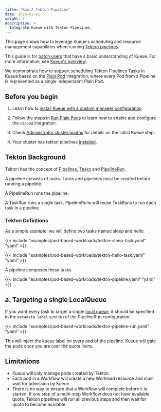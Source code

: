 ```yaml
---
title: "Run A Tekton Pipeline"
date: 2025-02-01
weight: 7
description: >
  Integrate Kueue with Tekton Pipelines.
---
```


This page shows how to leverage Kueue's scheduling and resource management capabilities when running [Tekton pipelines](https://tekton.dev/docs/).

This guide is for [batch users](/docs/tasks#batch-user) that have a basic understanding of Kueue. For more information, see [Kueue's overview](/docs/overview).

We demonstrate how to support scheduling Tekton Pipelines Tasks in Kueue based on the [Plain Pod](/docs/tasks/run_plain_pods) integration, where every Pod from a Pipeline is represented as a single independent Plain Pod.

## Before you begin

1. Learn how to [install Kueue with a custom manager configuration](/docs/installation/#install-a-custom-configured-released-version).

1. Follow the steps in [Run Plain Pods](docs/tasks/run/plain_pods/#before-you-begin) to learn how to enable and configure the `v1/pod` integration.

1. Check [Administrator cluster quotas](/docs/tasks/manage/administer_cluster_quotas/) for details on the initial Kueue step.

1. Your cluster has tekton pipelines [installed](https://tekton.dev/docs/installation/pipelines/).


## Tekton Background

Tekton has the concept of [Pipelines](https://tekton.dev/vault/pipelines-v0.59.x-lts/pipelines/), [Tasks](https://tekton.dev/vault/pipelines-v0.59.x-lts/tasks/) and [PipelineRun](https://tekton.dev/vault/pipelines-v0.59.x-lts/pipelineruns/).

A pipeline consists of tasks. Tasks and pipelines must be created before running a pipeline.

A PipelineRun runs the pipeline.

A TaskRun runs a single task. PipelineRuns will reuse TaskRuns to run each task in a pipeline.

### Tekton Defintions

As a simple example, we will define two tasks named sleep and hello:

{{< include "examples/pod-based-workloads/tekton-sleep-task.yaml" "yaml" >}}

{{< include "examples/pod-based-workloads/tekton-hello-task.yaml" "yaml" >}}

A pipeline composes these tasks.

{{< include "examples/pod-based-workloads/tekton-pipeline.yaml" "yaml" >}}

## a. Targeting a single LocalQueue

If you want every task to target a single [local queue](/docs/concepts/local_queue),
it should be specified in the `metadata.label` section of the PipelineRun configuration.

{{< include "examples/pod-based-workloads/tekton-pipeline-run.yaml" "yaml" >}}

This will inject the kueue label on every pod of the pipeline. Kueue will gate the pods once you are over the quota limits.

## Limitations 

- Kueue will only manage pods created by Tekton.
- Each pod in a Workflow will create a new Workload resource and must wait for admission by Kueue.
- There is no way to ensure that a Workflow will complete before it is started. If one step of a multi-step Workflow does not have
available quota, Tekton pipelines will run all previous steps and then wait for quota to become available.
